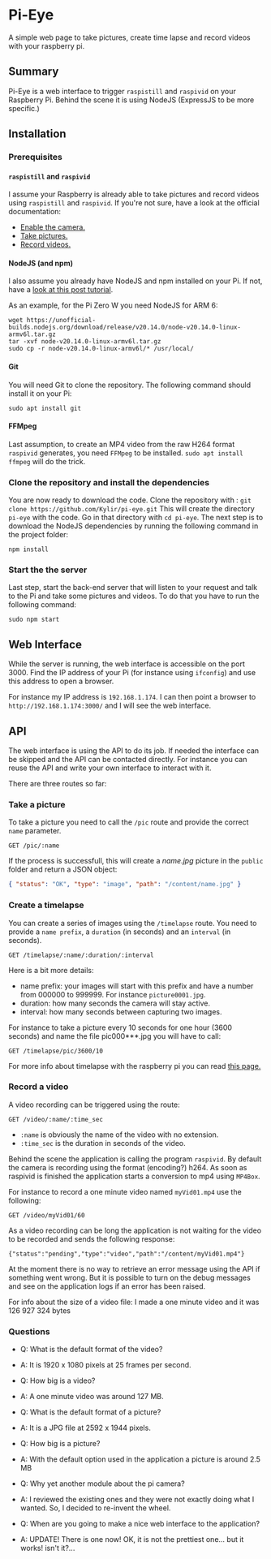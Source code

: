 # Pi-Eye

A simple web page to take pictures, create time lapse and record videos with your raspberry pi.

## Summary

Pi-Eye is a web interface to trigger `raspistill` and `raspivid` on your Raspberry Pi.
Behind the scene it is using NodeJS (ExpressJS to be more specific.)

## Installation

### Prerequisites

#### `raspistill` and `raspivid`

I assume your Raspberry is already able to take pictures and record videos using `raspistill` and `raspivid`.
If you're not sure, have a look at the official documentation:

- [Enable the camera.](https://www.raspberrypi.org/documentation/usage/camera/README.md)
- [Take pictures.](https://www.raspberrypi.org/documentation/usage/camera/raspicam/raspistill.md)
- [Record videos.](https://www.raspberrypi.org/documentation/usage/camera/raspicam/raspivid.md)

#### NodeJS (and npm)

I also assume you already have NodeJS and npm installed on your Pi. If not, have a [look at this post tutorial](https://www.w3schools.com/nodejs/nodejs_raspberrypi.asp).

As an example, for the Pi Zero W you need NodeJS for ARM 6:

```
wget https://unofficial-builds.nodejs.org/download/release/v20.14.0/node-v20.14.0-linux-armv6l.tar.gz
tar -xvf node-v20.14.0-linux-armv6l.tar.gz
sudo cp -r node-v20.14.0-linux-armv6l/* /usr/local/
```

#### Git

You will need Git to clone the repository. The following command should install it on your Pi:

```
sudo apt install git
```

#### FFMpeg

Last assumption, to create an MP4 video from the raw H264 format `raspivid` generates, you need `FFMpeg` to be installed.
`sudo apt install ffmpeg` will do the trick.

### Clone the repository and install the dependencies

You are now ready to download the code. Clone the repository with : `git clone https://github.com/Kylir/pi-eye.git`
This will create the directory `pi-eye` with the code. Go in that directory with `cd pi-eye`.
The next step is to download the NodeJS dependencies by running the following command in the project folder:

```
npm install
```

### Start the the server

Last step, start the back-end server that will listen to your request and talk to the Pi and take some pictures and videos. To do that you have to run the following command:

```
sudo npm start
```

## Web Interface

While the server is running, the web interface is accessible on the port 3000.
Find the IP address of your Pi (for instance using `ifconfig`) and use this address to open a browser.

For instance my IP address is `192.168.1.174`. I can then point a browser to `http://192.168.1.174:3000/` and I will see the web interface.

## API

The web interface is using the API to do its job. If needed the interface can be skipped and the API can be contacted directly. For instance you can reuse the API and write your own interface to interact with it.

There are three routes so far:

### Take a picture

To take a picture you need to call the `/pic` route and provide the correct `name` parameter.

```
GET /pic/:name
```

If the process is successfull, this will create a _name.jpg_ picture in the `public` folder and return a JSON object:

```json
{ "status": "OK", "type": "image", "path": "/content/name.jpg" }
```

### Create a timelapse

You can create a series of images using the `/timelapse` route. You need to provide a `name prefix`, a `duration` (in seconds) and an `interval` (in seconds).

```
GET /timelapse/:name/:duration/:interval
```

Here is a bit more details:

- name prefix: your images will start with this prefix and have a number from 000000 to 999999. For instance `picture0001.jpg`.
- duration: how many seconds the camera will stay active.
- interval: how many seconds between capturing two images.

For instance to take a picture every 10 seconds for one hour (3600 seconds) and name the file pic000\*\*\*.jpg you will have to call:

```
GET /timelapse/pic/3600/10
```

For more info about timelapse with the raspberry pi you can read [this page.](https://www.raspberrypi.org/documentation/usage/camera/raspicam/timelapse.md)

### Record a video

A video recording can be triggered using the route:

```
GET /video/:name/:time_sec
```

- `:name` is obviously the name of the video with no extension.
- `:time_sec` is the duration in seconds of the video.

Behind the scene the application is calling the program `raspivid`.
By default the camera is recording using the format (encoding?) h264.
As soon as raspivid is finished the application starts a conversion to mp4 using `MP4Box`.

For instance to record a one minute video named `myVid01.mp4` use the following:

```
GET /video/myVid01/60
```

As a video recording can be long the application is not waiting for the video to be recorded and sends the following response:

```
{"status":"pending","type":"video","path":"/content/myVid01.mp4"}
```

At the moment there is no way to retrieve an error message using the API if something went wrong.
But it is possible to turn on the debug messages and see on the application logs if an error has been raised.

For info about the size of a video file: I made a one minute video and it was 126 927 324 bytes

### Questions

- Q: What is the default format of the video?
- A: It is 1920 x 1080 pixels at 25 frames per second.

- Q: How big is a video?
- A: A one minute video was around 127 MB.

- Q: What is the default format of a picture?
- A: It is a JPG file at 2592 x 1944 pixels.

- Q: How big is a picture?
- A: With the default option used in the application a picture is around 2.5 MB

- Q: Why yet another module about the pi camera?
- A: I reviewed the existing ones and they were not exactly doing what I wanted. So, I decided to re-invent the wheel.

- Q: When are you going to make a nice web interface to the application?
- A: UPDATE! There is one now! OK, it is not the prettiest one... but it works! isn't it?...
